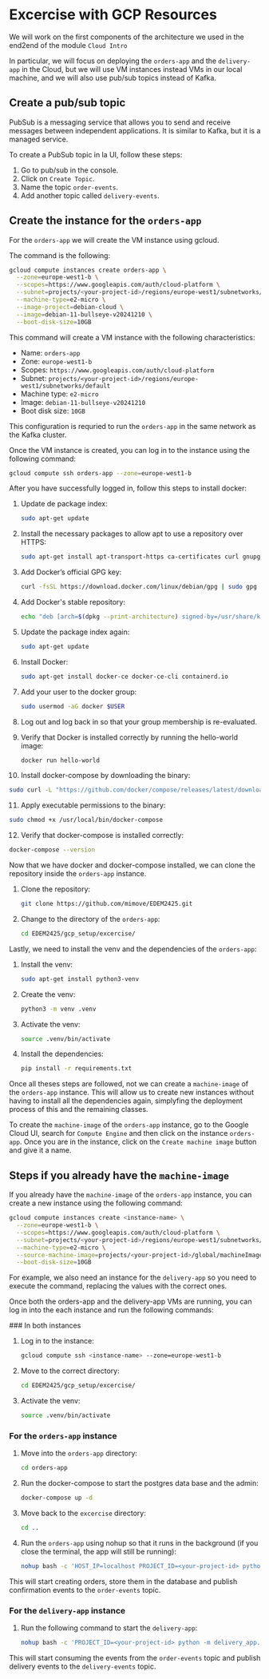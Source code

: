 # Excercise with GCP Resources

We will work on the first components of the architecture we used in the end2end of the module `Cloud Intro`

In particular, we will focus on deploying the `orders-app` and the `delivery-app` in the Cloud, but we will use VM instances instead VMs in our local machine, and we will also use pub/sub topics instead of Kafka.

## Create a pub/sub topic

PubSub is a messaging service that allows you to send and receive messages between independent applications. It is similar to Kafka, but it is a managed service. 

To create a PubSub topic in la UI, follow these steps:

1. Go to pub/sub in the console.
2. Click on `Create Topic`.
3. Name the topic `order-events`.
4. Add another topic called `delivery-events`.
   

## Create the instance for the `orders-app`

For the `orders-app` we will create the VM instance using gcloud.

The command is the following:

```sh
gcloud compute instances create orders-app \
  --zone=europe-west1-b \
  --scopes=https://www.googleapis.com/auth/cloud-platform \
  --subnet=projects/<your-project-id>/regions/europe-west1/subnetworks/default \
  --machine-type=e2-micro \
  --image-project=debian-cloud \
  --image=debian-11-bullseye-v20241210 \
  --boot-disk-size=10GB
```

This command will create a VM instance with the following characteristics:

- Name: `orders-app`
- Zone: `europe-west1-b`
- Scopes: `https://www.googleapis.com/auth/cloud-platform`
- Subnet: `projects/<your-project-id>/regions/europe-west1/subnetworks/default`
- Machine type: `e2-micro`
- Image: `debian-11-bullseye-v20241210`
- Boot disk size: `10GB`
  
This configuration is requried to run the `orders-app` in the same network as the Kafka cluster.

Once the VM instance is created, you can log in to the instance using the following command:

```sh
gcloud compute ssh orders-app --zone=europe-west1-b
```

After you have successfully logged in, follow this steps to install docker:

1. Update de package index:
   ```sh
   sudo apt-get update
   ```

2. Install the necessary packages to allow apt to use a repository over HTTPS:
   ```sh
   sudo apt-get install apt-transport-https ca-certificates curl gnupg lsb-release
   ```

3. Add Docker’s official GPG key:
   ```sh
   curl -fsSL https://download.docker.com/linux/debian/gpg | sudo gpg --dearmor -o /usr/share/keyrings/docker-archive-keyring.gpg
   ````

4. Add Docker's stable repository:
   ```sh
   echo "deb [arch=$(dpkg --print-architecture) signed-by=/usr/share/keyrings/docker-archive-keyring.gpg] https://download.docker.com/linux/debian $(lsb_release -cs) stable" | sudo tee /etc/apt/sources.list.d/docker.list > /dev/null
   ```

5. Update the package index again:
   ```sh
   sudo apt-get update
   ```

6. Install Docker:
   ```sh
   sudo apt-get install docker-ce docker-ce-cli containerd.io
   ```

7. Add your user to the docker group:
   ```sh
   sudo usermod -aG docker $USER
   ```

8. Log out and log back in so that your group membership is re-evaluated.

9. Verify that Docker is installed correctly by running the hello-world image:
   ```sh
   docker run hello-world
   ```

10. Install docker-compose by downloading the binary:
   ```sh
   sudo curl -L "https://github.com/docker/compose/releases/latest/download/docker-compose-$(uname -s)-$(uname -m)" -o /usr/local/bin/docker-compose
   ```

11. Apply executable permissions to the binary:
   ```sh
   sudo chmod +x /usr/local/bin/docker-compose
   ```

12. Verify that docker-compose is installed correctly:
   ```sh
   docker-compose --version
   ```

Now that we have docker and docker-compose installed, we can clone the repository inside the `orders-app` instance.

1. Clone the repository:
   ```sh
   git clone https://github.com/mimove/EDEM2425.git
   ```

2. Change to the directory of the `orders-app`:
   ```sh
   cd EDEM2425/gcp_setup/excercise/
   ```

Lastly, we need to install the venv and the dependencies of the `orders-app`:

1. Install the venv:
   ```sh
   sudo apt-get install python3-venv
   ```

2. Create the venv:
   ```sh
   python3 -m venv .venv
   ```

3. Activate the venv:
   ```sh
   source .venv/bin/activate
   ```

4. Install the dependencies:
   ```sh
   pip install -r requirements.txt
   ```

Once all theses steps are followed, not we can create a `machine-image` of the `orders-app` instance. This will allow us to create new instances without having to install all the dependencies again, simplyfing the deployment process of this and the remaining classes.

To create the `machine-image` of the `orders-app` instance, go to the Google Cloud UI, search for `Compute Engine` and then click on the instance `orders-app`. Once you are in the instance, click on the `Create machine image` button and give it a name.


## Steps if you already have the `machine-image`

If you already have the `machine-image` of the `orders-app` instance, you can create a new instance using the following command:

```sh
gcloud compute instances create <instance-name> \
  --zone=europe-west1-b \
  --scopes=https://www.googleapis.com/auth/cloud-platform \
  --subnet=projects/<your-project-id>/regions/europe-west1/subnetworks/default \
  --machine-type=e2-micro \
  --source-machine-image=projects/<your-project-id>/global/machineImages/<MACHINE_IMAGE_NAME> \
  --boot-disk-size=10GB
```

For example, we also need an instance for the `delivery-app` so you need to execute the command, replacing the values with the correct ones.

Once both the orders-app and the delivery-app VMs are running, you can log in into the each instance and run the following commands:


### In both instances

1. Log in to the instance:
   ```sh
   gcloud compute ssh <instance-name> --zone=europe-west1-b
   ```

2. Move to the correct directory:
   ```sh
   cd EDEM2425/gcp_setup/excercise/
   ```

3. Activate the venv:
   ```sh
   source .venv/bin/activate
   ```

### For the `orders-app` instance

1. Move into the `orders-app` directory:
   ```sh
   cd orders-app
   ```

2. Run the docker-compose to start the postgres data base and the admin:
   ```sh
   docker-compose up -d
   ````

3. Move back to the `excercise` directory:
   ```sh
   cd ..
   ```

4. Run the `orders-app` using nohup so that it runs in the background (if you close the terminal, the app will still be running):
   ```sh
   nohup bash -c 'HOST_IP=localhost PROJECT_ID=<your-project-id> python -m orders_app.orders_to_db.main' > output.log 2>&1 &
   ```

This will start creating orders, store them in the database and publish confirmation events to the `order-events` topic.


### For the `delivery-app` instance

1. Run the following command to start the `delivery-app`:
   ```sh
   nohup bash -c 'PROJECT_ID=<your-project-id> python -m delivery_app.main' > output.log 2>&1 &
   ```

This will start consuming the events from the `order-events` topic and publish delivery events to the `delivery-events` topic.





